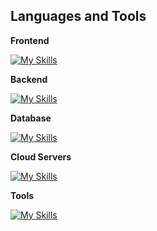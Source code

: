 ## Languages and Tools
**Frontend**  

[![My Skills](https://skillicons.dev/icons?i=js,react,nextjs,tailwind,md,webflow)](https://skillicons.dev)  

**Backend**  

[![My Skills](https://skillicons.dev/icons?i=nodejs)](https://skillicons.dev)  

**Database**  

[![My Skills](https://skillicons.dev/icons?i=supabase)](https://skillicons.dev)  

**Cloud Servers**  

[![My Skills](https://skillicons.dev/icons?i=vercel,gcp)](https://skillicons.dev)  

**Tools**  

[![My Skills](https://skillicons.dev/icons?i=vscode,npm,postman,notion,figma)](https://skillicons.dev)  
